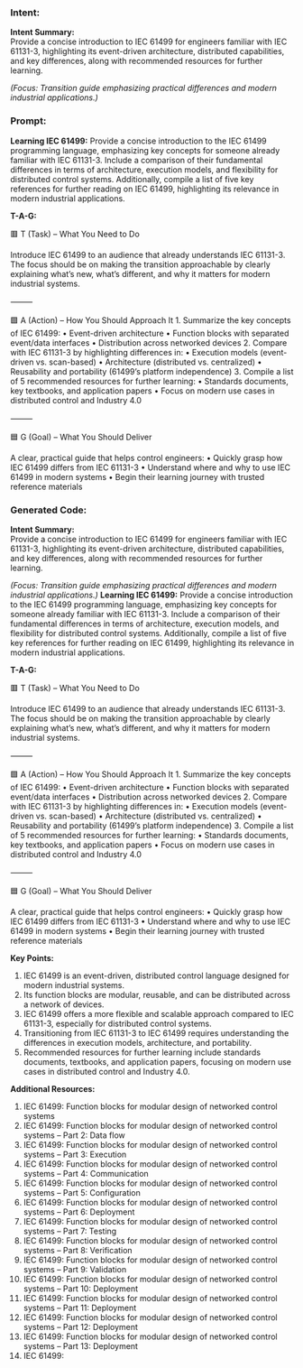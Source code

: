 ### Intent:
**Intent Summary:**  
Provide a concise introduction to IEC 61499 for engineers familiar with IEC 61131-3, highlighting its event-driven architecture, distributed capabilities, and key differences, along with recommended resources for further learning.  

*(Focus: Transition guide emphasizing practical differences and modern industrial applications.)*

### Prompt:
**Learning IEC 61499:**
Provide a concise introduction to the IEC 61499 programming language, emphasizing key concepts for someone already familiar with IEC 61131-3. Include a comparison of their fundamental differences in terms of architecture, execution models, and flexibility for distributed control systems. Additionally, compile a list of five key references for further reading on IEC 61499, highlighting its relevance in modern industrial applications.

**T-A-G:**

🟥 T (Task) – What You Need to Do

Introduce IEC 61499 to an audience that already understands IEC 61131-3. The focus should be on making the transition approachable by clearly explaining what’s new, what’s different, and why it matters for modern industrial systems.

⸻

🟩 A (Action) – How You Should Approach It
	1.	Summarize the key concepts of IEC 61499:
	•	Event-driven architecture
	•	Function blocks with separated event/data interfaces
	•	Distribution across networked devices
	2.	Compare with IEC 61131-3 by highlighting differences in:
	•	Execution models (event-driven vs. scan-based)
	•	Architecture (distributed vs. centralized)
	•	Reusability and portability (61499’s platform independence)
	3.	Compile a list of 5 recommended resources for further learning:
	•	Standards documents, key textbooks, and application papers
	•	Focus on modern use cases in distributed control and Industry 4.0

⸻

🟦 G (Goal) – What You Should Deliver

A clear, practical guide that helps control engineers:
	•	Quickly grasp how IEC 61499 differs from IEC 61131-3
	•	Understand where and why to use IEC 61499 in modern systems
	•	Begin their learning journey with trusted reference materials

### Generated Code:
**Intent Summary:**  
Provide a concise introduction to IEC 61499 for engineers familiar with IEC 61131-3, highlighting its event-driven architecture, distributed capabilities, and key differences, along with recommended resources for further learning.  

*(Focus: Transition guide emphasizing practical differences and modern industrial applications.)*
**Learning IEC 61499:**
Provide a concise introduction to the IEC 61499 programming language, emphasizing key concepts for someone already familiar with IEC 61131-3. Include a comparison of their fundamental differences in terms of architecture, execution models, and flexibility for distributed control systems. Additionally, compile a list of five key references for further reading on IEC 61499, highlighting its relevance in modern industrial applications.

**T-A-G:**

🟥 T (Task) – What You Need to Do

Introduce IEC 61499 to an audience that already understands IEC 61131-3. The focus should be on making the transition approachable by clearly explaining what’s new, what’s different, and why it matters for modern industrial systems.

⸻

🟩 A (Action) – How You Should Approach It
	1.	Summarize the key concepts of IEC 61499:
	•	Event-driven architecture
	•	Function blocks with separated event/data interfaces
	•	Distribution across networked devices
	2.	Compare with IEC 61131-3 by highlighting differences in:
	•	Execution models (event-driven vs. scan-based)
	•	Architecture (distributed vs. centralized)
	•	Reusability and portability (61499’s platform independence)
	3.	Compile a list of 5 recommended resources for further learning:
	•	Standards documents, key textbooks, and application papers
	•	Focus on modern use cases in distributed control and Industry 4.0

⸻

🟦 G (Goal) – What You Should Deliver

A clear, practical guide that helps control engineers:
	•	Quickly grasp how IEC 61499 differs from IEC 61131-3
	•	Understand where and why to use IEC 61499 in modern systems
	•	Begin their learning journey with trusted reference materials

**Key Points:**

1.	IEC 61499 is an event-driven, distributed control language designed for modern industrial systems.
2.	Its function blocks are modular, reusable, and can be distributed across a network of devices.
3.	IEC 61499 offers a more flexible and scalable approach compared to IEC 61131-3, especially for distributed control systems.
4.	Transitioning from IEC 61131-3 to IEC 61499 requires understanding the differences in execution models, architecture, and portability.
5.	Recommended resources for further learning include standards documents, textbooks, and application papers, focusing on modern use cases in distributed control and Industry 4.0.

**Additional Resources:**

1.	IEC 61499: Function blocks for modular design of networked control systems
2.	IEC 61499: Function blocks for modular design of networked control systems – Part 2: Data flow
3.	IEC 61499: Function blocks for modular design of networked control systems – Part 3: Execution
4.	IEC 61499: Function blocks for modular design of networked control systems – Part 4: Communication
5.	IEC 61499: Function blocks for modular design of networked control systems – Part 5: Configuration
6.	IEC 61499: Function blocks for modular design of networked control systems – Part 6: Deployment
7.	IEC 61499: Function blocks for modular design of networked control systems – Part 7: Testing
8.	IEC 61499: Function blocks for modular design of networked control systems – Part 8: Verification
9.	IEC 61499: Function blocks for modular design of networked control systems – Part 9: Validation
10.	IEC 61499: Function blocks for modular design of networked control systems – Part 10: Deployment
11.	IEC 61499: Function blocks for modular design of networked control systems – Part 11: Deployment
12.	IEC 61499: Function blocks for modular design of networked control systems – Part 12: Deployment
13.	IEC 61499: Function blocks for modular design of networked control systems – Part 13: Deployment
14.	IEC 61499:
